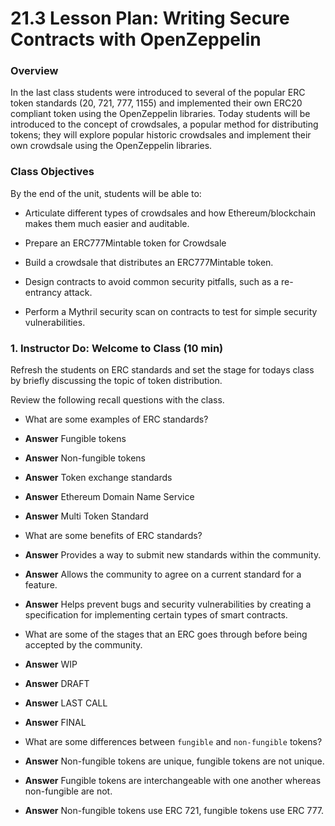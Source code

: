 # 21.3 Lesson Plan: Writing Secure Contracts with OpenZeppelin

### Overview

In the last class students were introduced to several of the popular ERC token standards (20, 721, 777, 1155) and implemented their own ERC20 compliant token using the OpenZeppelin libraries. Today students will be introduced to the concept of crowdsales, a popular method for distributing tokens; they will explore popular historic crowdsales and implement their own crowdsale using the OpenZeppelin libraries.

### Class Objectives

By the end of the unit, students will be able to:

* Articulate different types of crowdsales and how Ethereum/blockchain makes them much easier and auditable.

* Prepare an ERC777Mintable token for Crowdsale

* Build a crowdsale that distributes an ERC777Mintable token.

* Design contracts to avoid common security pitfalls, such as a re-entrancy attack.

* Perform a Mythril security scan on contracts to test for simple security vulnerabilities.

### 1. Instructor Do: Welcome to Class (10 min)

Refresh the students on ERC standards and set the stage for todays class by briefly discussing the topic of token distribution.

Review the following recall questions with the class.

* What are some examples of ERC standards?

* **Answer** Fungible tokens

* **Answer** Non-fungible tokens

* **Answer** Token exchange standards

* **Answer** Ethereum Domain Name Service

* **Answer** Multi Token Standard
* What are some benefits of ERC standards?

* **Answer** Provides a way to submit new standards within the community.

* **Answer** Allows the community to agree on a current standard for a feature.

* **Answer** Helps prevent bugs and security vulnerabilities by creating a specification for implementing certain types of smart contracts.

* What are some of the stages that an ERC goes through before being accepted by the community.

* **Answer**  WIP

* **Answer**  DRAFT

* **Answer** LAST CALL

* **Answer** FINAL

* What are some differences between `fungible` and `non-fungible` tokens?

* **Answer** Non-fungible tokens are unique, fungible tokens are not unique.

* **Answer** Fungible tokens are interchangeable with one another whereas non-fungible are not.

* **Answer** Non-fungible tokens use ERC 721, fungible tokens use ERC 777.
